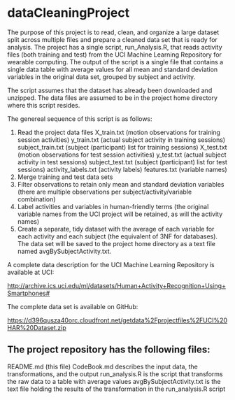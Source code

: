 # dataCleaningProject

The purpose of this project is to read, clean, and organize a large dataset split across multiple files and prepare a cleaned data set that is ready for analysis. The project has a single script, run_Analysis.R, that reads activity files (both training and test) from the UCI Machine Learning Repository for wearable computing. The output of the script is a single file that contains a single data table with average values for all mean and standard deviation variables in the original data set, grouped by subject and activity.

The script assumes that the dataset has already been downloaded and unzipped. The data files are assumed to be in the project home directory where this script resides.

The genereal sequence of this script is as follows:

1. Read the project data files
   X_train.txt (motion observations for training session activities)
   y_train.txt (actual subject activity in training sessions)
   subject_train.txt (subject (participant) list for training sessions)
   X_test.txt (motion observations for test session activities)
   y_test.txt (actual subject activity in test sessions)
   subject_test.txt (subject (participant) list for test sessions)
   activity_labels.txt (activity labels)
   features.txt (variable names)
2. Merge training and test data sets
3. Filter observations to retain only mean and standard deviation variables (there are multiple observations per subject/activity/variable combination)
4. Label activities and variables in human-friendly terms (the original variable names from the UCI project will be retained, as will the activity names)
5. Create a separate, tidy dataset with the average of each variable for each activity and each subject (the equivalent of 3NF for databases). The data set will be saved to the project home directory as a text file named avgBySubjectActivity.txt.


A complete data description for the UCI Machine Learning Repository is available at UCI:

http://archive.ics.uci.edu/ml/datasets/Human+Activity+Recognition+Using+Smartphones#

The complete data set is available on GitHub:

https://d396qusza40orc.cloudfront.net/getdata%2Fprojectfiles%2FUCI%20HAR%20Dataset.zip

## The project repository has the following files:

README.md (this file)
CodeBook.md describes the input data, the transformations, and the output
run_analysis.R is the script that transforms the raw data to a table with average values
avgBySubjectActivity.txt is the text file holding the results of the transformation in the run_analysis.R script
